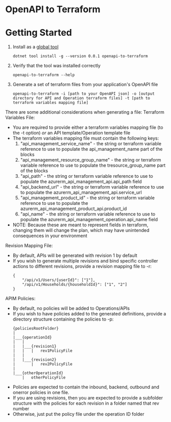 OpenAPI to Terraform
=========

# Getting Started #
1. Install as a [global tool](https://docs.microsoft.com/en-us/dotnet/core/tools/global-tools#install-a-global-tool)
    ```
    dotnet tool install -g --version 0.0.1 openapi-to-terraform
    ```
2. Verify that the tool was installed correctly

    ```
    openapi-to-terraform --help
    ```
3. Generate a set of terraform files from your application's OpenAPI file
    ```
    openapi-to-terraform -i [path to your OpenAPI json] -o [output directory for API and Operation terraform files] -t [path to terraform variables mapping file]
    ```

There are some additional considerations when generating a file:
Terraform Variables File:
* You are required to provide either a terraform variables mapping file (to the -t option) *or* an API template/Operation template file
* The terraform variables mapping file must contain the following keys:
    1. "api_management_service_name" - the string or terraform variable reference to use to populate the api_management_name part of the blocks
    2. "api_management_resource_group_name" - the string or terraform variable reference to use to populate the tresource_group_name part of the blocks
    3. "api_path" - the string or terraform variable reference to use to populate the azurerm_api_management_api.api_path field
    4. "api_backend_url" - the string or terraform variable reference to use to populate the azurerm_api_management_api.service_url
    5. "api_management_product_id" - the string or terraform variable reference to use to populate the azurerm_api_management_product_api.product_id
    6. "api_name" - the string or terraform variable reference to use to populate the azurerm_api_management_operation.api_name field
* NOTE: Because these are meant to represent fields in terraform, changing them will change the plan, which may have unintended consequences in your environment

Revision Mapping File:
* By default, APIs will be generated with revision 1 by default
* If you wish to generate multiple revisions and bind specific controller actions to different revisions, provide a revision mapping file to -r:
    ```
    {
        "/api/v1/Users/{userId}": ["1"],
        "/api/v1/Households/{householdId}": ["1", "2"]
    }
    ```

APIM Policies:
* By default, no policies will be added to Operations/APIs
* If you wish to have policies added to the generated definitions, provide a directory structure containing the policies to -p:
    ```
    {policiesRootFolder}
    |
    |___{operationId}
    |   |
    |   |___{revision1}
    |   |   |   rev1PolicyFile
    |   |
    |   |___{revision2}
    |       |   rev2PolicyFile
    |
    |___{otherOperationId}
        |   otherPolicyFile
    ```
* Policies are expected to contain the inbound, backend, outbound and onerror policies in one file.
* If you are using revisions, then you are expected to provide a subfolder structure with the policies for each revision in a folder named that rev number
* Otherwise, just put the policy file under the operation ID folder